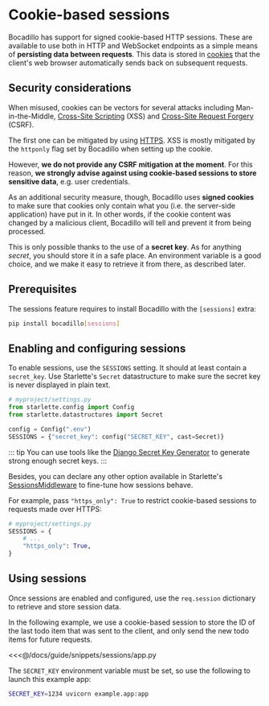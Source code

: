 # Cookie-based sessions

Bocadillo has support for signed cookie-based HTTP sessions. These are available to use both in HTTP and WebSocket endpoints as a simple means of **persisting data between requests**. This data is stored in [cookies](https://developer.mozilla.org/en-US/docs/Web/HTTP/Cookies) that the client's web browser automatically sends back on subsequent requests.

## Security considerations

When misused, cookies can be vectors for several attacks including Man-in-the-Middle, [Cross-Site Scripting](/discussions/security.md#xss) (XSS) and [Cross-Site Request Forgery](/discussions/security.md#csrf) (CSRF).

The first one can be mitigated by using [HTTPS](/discussions/security.md#https). XSS is mostly mitigated by the `httponly` flag set by Bocadillo when setting up the cookie.

However, **we do not provide any CSRF mitigation at the moment**. For this reason, **we strongly advise against using cookie-based sessions to store sensitive data**, e.g. user credentials.

As an additional security measure, though, Bocadillo uses **signed cookies** to make sure that cookies only contain what you (i.e. the server-side application) have put in it. In other words, if the cookie content was changed by a malicious client, Bocadillo will tell and prevent it from being processed.

This is only possible thanks to the use of a **secret key**. As for anything _secret_, you should store it in a safe place. An environment variable is a good choice, and we make it easy to retrieve it from there, as described later.

## Prerequisites

The sessions feature requires to install Bocadillo with the `[sessions]` extra:

```bash
pip install bocadillo[sessions]
```

## Enabling and configuring sessions

To enable sessions, use the `SESSIONS` setting. It should at least contain a `secret_key`. Use Starlette's `Secret` datastructure to make sure the secret key is never displayed in plain text.

```python
# myproject/settings.py
from starlette.config import Config
from starlette.datastructures import Secret

config = Config(".env")
SESSIONS = {"secret_key": config("SECRET_KEY", cast=Secret)}
```

::: tip
You can use tools like the [Django Secret Key Generator](https://www.miniwebtool.com/django-secret-key-generator/) to generate strong enough secret keys.
:::

Besides, you can declare any other option available in Starlette's [SessionsMiddleware](https://www.starlette.io/middleware/#sessionmiddleware) to fine-tune how sessions behave.

For example, pass `"https_only": True` to restrict cookie-based sessions to requests made over HTTPS:

```python
# myproject/settings.py
SESSIONS = {
    # ...
    "https_only": True,
}
```

## Using sessions

Once sessions are enabled and configured, use the `req.session` dictionary to retrieve and store session data.

In the following example, we use a cookie-based session to store the ID of the last todo item that was sent to the client, and only send the new todo items for future requests.

<<<@/docs/guide/snippets/sessions/app.py

The `SECRET_KEY` environment variable must be set, so use the following to launch this example app:

```bash
SECRET_KEY=1234 uvicorn example.app:app
```
